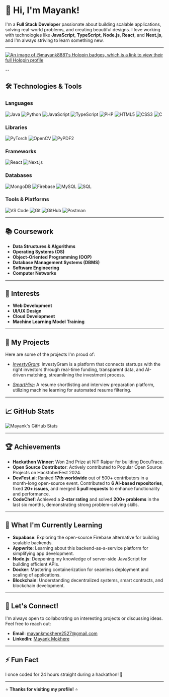 # 👋 Hi, I'm Mayank!

I'm a **Full Stack Developer** passionate about building scalable applications, solving real-world problems, and creating beautiful designs. I love working with technologies like **JavaScript**, **TypeScript**, **Node.js**, **React**, and **Next.js**, and I'm always striving to learn something new.

---
[![An image of @mayank8881's Holopin badges, which is a link to view their full Holopin profile](https://holopin.me/mayank8881)](https://holopin.io/@mayank8881)

--
## 🛠️ Technologies & Tools

### Languages
![Java](https://img.shields.io/badge/-Java-007396?style=flat&logo=java&logoColor=white)
![Python](https://img.shields.io/badge/-Python-3776AB?style=flat&logo=python&logoColor=white)
![JavaScript](https://img.shields.io/badge/-JavaScript-F7DF1E?style=flat&logo=javascript&logoColor=black)
![TypeScript](https://img.shields.io/badge/-TypeScript-3178C6?style=flat&logo=typescript&logoColor=white)
![PHP](https://img.shields.io/badge/-PHP-777BB4?style=flat&logo=php&logoColor=white)
![HTML5](https://img.shields.io/badge/-HTML5-E34F26?style=flat&logo=html5&logoColor=white)
![CSS3](https://img.shields.io/badge/-CSS3-1572B6?style=flat&logo=css3&logoColor=white)
![C](https://img.shields.io/badge/-C-A8B9CC?style=flat&logo=c&logoColor=black)

### Libraries
![PyTorch](https://img.shields.io/badge/-PyTorch-EE4C2C?style=flat&logo=pytorch&logoColor=white)
![OpenCV](https://img.shields.io/badge/-OpenCV-5C3EE8?style=flat&logo=opencv&logoColor=white)
![PyPDF2](https://img.shields.io/badge/-PyPDF2-FF0000?style=flat&logo=adobe-acrobat-reader&logoColor=white)

### Frameworks
![React](https://img.shields.io/badge/-React-61DAFB?style=flat&logo=react&logoColor=black)
![Next.js](https://img.shields.io/badge/-Next.js-000000?style=flat&logo=next.js&logoColor=white)

### Databases
![MongoDB](https://img.shields.io/badge/-MongoDB-47A248?style=flat&logo=mongodb&logoColor=white)
![Firebase](https://img.shields.io/badge/-Firebase-FFCA28?style=flat&logo=firebase&logoColor=black)
![MySQL](https://img.shields.io/badge/-MySQL-4479A1?style=flat&logo=mysql&logoColor=white)
![SQL](https://img.shields.io/badge/-SQL-003B57?style=flat&logo=postgresql&logoColor=white)

### Tools & Platforms
![VS Code](https://img.shields.io/badge/-VS%20Code-007ACC?style=flat&logo=visual-studio-code&logoColor=white)
![Git](https://img.shields.io/badge/-Git-F05032?style=flat&logo=git&logoColor=white)
![GitHub](https://img.shields.io/badge/-GitHub-181717?style=flat&logo=github&logoColor=white)
![Postman](https://img.shields.io/badge/-Postman-FF6C37?style=flat&logo=postman&logoColor=white)

---

## 📚 Coursework
- **Data Structures & Algorithms**
- **Operating Systems (OS)**
- **Object-Oriented Programming (OOP)**
- **Database Management Systems (DBMS)**
- **Software Engineering**
- **Computer Networks**

---

## 🌟 Interests
- **Web Development**
- **UI/UX Design**
- **Cloud Development**
- **Machine Learning Model Training**

---

## 🚀 My Projects

Here are some of the projects I'm proud of:
- *[InvestyGram](https://github.com/Code4Both/InvestyGram)*: InvestyGram is a platform that connects startups with the right investors through real-time funding, transparent data, and AI-driven matching, streamlining the investment process.
  
- *[SmartHire](https://github.com/Mayank8881/SmartHire)*:  A resume shortlisting and interview preparation platform, utilizing machine learning for automated resume
filtering.


---

## 📈 GitHub Stats

![Mayank's GitHub Stats](https://github-readme-stats.vercel.app/api?username=Mayank8881&show_icons=true&theme=radical)


---

## 🏆 Achievements

- **Hackathon Winner**: Won 2nd Prize at NIT Raipur for building DocuTrace.
- **Open Source Contributor**: Actively contributed to Popular Open Source Projects on HacktoberFest 2024.
- **DevFest.ai**: Ranked **17th worldwide** out of 500+ contributors in a month-long open-source event. Contributed to **6 AI-based repositories**, fixed **20+ issues**, and merged **5 pull requests** to enhance functionality and performance.
- **CodeChef**: Achieved a **2-star rating** and solved **200+ problems** in the last six months, demonstrating strong problem-solving skills.
---

## 🌱 What I'm Currently Learning

- **Supabase**: Exploring the open-source Firebase alternative for building scalable backends.
- **Appwrite**: Learning about this backend-as-a-service platform for simplifying app development.
- **Node.js**: Deepening my knowledge of server-side JavaScript for building efficient APIs.
- **Docker**: Mastering containerization for seamless deployment and scaling of applications.
- **Blockchain**: Understanding decentralized systems, smart contracts, and blockchain development.

---

## 💬 Let's Connect!

I'm always open to collaborating on interesting projects or discussing ideas. Feel free to reach out:

- **Email**: mayankmokhere2527@gmail.com
- **LinkedIn**: [Mayank Mokhere](https://linkedin.com/in/mayankmokhere)

---

## ⚡ Fun Fact

I once coded for 24 hours straight during a hackathon! 🚀

---

⭐️ **Thanks for visiting my profile!** ⭐️
